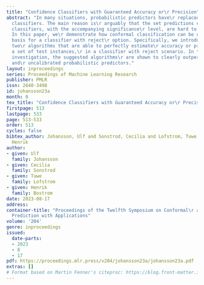 ```yaml
---
title: "Confidence Classifiers with Guaranteed Accuracy or\r Precision"
abstract: "In many situations, probabilistic predictors have\r replaced conformal
  classifiers. The main reason is\r arguably that the set predictions of conformal\r
  classifiers, with the accompanying significance\r level, are hard to interpret.
  In this paper, we\r demonstrate how conformal classification can be used\r as a
  basis for a classifier with reject\r option. Specifically, we introduce and evaluate
  two\r algorithms that are able to perfectly estimate\r accuracy or precision for
  a set of test instances,\r in a classifier with reject scenario. In the\r empirical
  investigation, the suggested algorithms\r are shown to clearly outperform both calibrated
  and\r uncalibrated probabilistic predictors."
layout: inproceedings
series: Proceedings of Machine Learning Research
publisher: PMLR
issn: 2640-3498
id: johansson23a
month: 0
tex_title: "Confidence Classifiers with Guaranteed Accuracy or\r Precision"
firstpage: 513
lastpage: 533
page: 513-533
order: 513
cycles: false
bibtex_author: Johansson, Ulf and Sonstrod, Cecilia and Lofstrom, Tuwe and Bostrom,
  Henrik
author:
- given: Ulf
  family: Johansson
- given: Cecilia
  family: Sonstrod
- given: Tuwe
  family: Lofstrom
- given: Henrik
  family: Bostrom
date: 2023-08-17
address:
container-title: "Proceedings of the Twelfth Symposium on Conformal\r and Probabilistic
  Prediction with Applications"
volume: '204'
genre: inproceedings
issued:
  date-parts:
  - 2023
  - 8
  - 17
pdf: https://proceedings.mlr.press/v204/johansson23a/johansson23a.pdf
extras: []
# Format based on Martin Fenner's citeproc: https://blog.front-matter.io/posts/citeproc-yaml-for-bibliographies/
---
```

